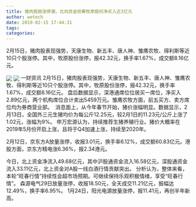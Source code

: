 ```yaml
---
title: 猪肉股掀涨停潮，北向资金抢筹牧原股份净买入近3亿元
author: wetech
date: 2019-02-15 17:44:31
tags: 
categories: 
---
```

2月15日，猪肉股表现强势，天康生物、新五丰、唐人神、雏鹰农牧、得利斯等近10只个股涨停。其中，牧原股份涨停，报42.32元，换手率1.67%，成交额8.16亿元。
<!-- more -->
<img align="center" border="0" src="https://imgcdn.yicai.com/uppics/images/2019/02/1b267972c34996ab66bfd583eda2db79.jpg" />
<img align="center" border="0" src="https://imgcdn.yicai.com/uppics/images/2019/02/af8bf2c234aba95f10dcb7dfd9ec1f87.jpg" />
一财资讯
2月15日，猪肉股表现强势，天康生物、新五丰、唐人神、雏鹰农牧、得利斯等近10只个股涨停。其中，牧原股份涨停，报42.32元，换手率1.67%，成交额8.16亿元。
盘后数据显示，深港通席位位居买一席位，净买入2.89亿元，两个机构席位合计卖出5459万元。雏鹰农牧方面，前五买方、卖方席位均为券商营业部。 
消息面上，从今年春节开始，猪价涨幅明显。数据显示，2月13日，全国外三元生猪均价为每公斤12.25元，较2月1日的11.23元/公斤上涨了1.02元，涨幅为9%。
申万宏源认为，持续推荐生猪养殖行业。猪价大概率在2019年5月份开启上涨，且将于Q4加速上涨，持续至2020年。
 
 
2月12日，京东方A放量涨停，收报3.01元，换手率6.12%，成交额60.83亿元。港股方面，京东方精电涨6.36%，报2.34港元。
今日，北上资金净流入49.68亿元，其中沪股通资金流入16.58亿元，深股通资金流入33.11亿元，北上资金对A股一线白酒行情贡献突出。
分析认为，整体来看，本轮“旺春行情”持续性会超市场预期。可继续保持乐观积极情绪，享受“旺春行情”。
森源电气29日放量涨停，收报18.50元，全天成交11.21亿元，振幅达12.49%，换手率6.95%。
1月24日，阳光电源放量涨停，报11.41元，再创半年新高。

